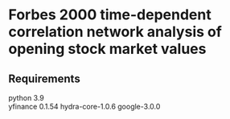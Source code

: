 # Forbes 2000 time-dependent correlation network analysis of opening stock market values
## Requirements
python 3.9 \
yfinance 0.1.54
hydra-core-1.0.6
google-3.0.0